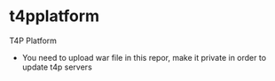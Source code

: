 # t4pplatform
T4P Platform
- You need to upload war file in this repor, make it private in order to update t4p servers

